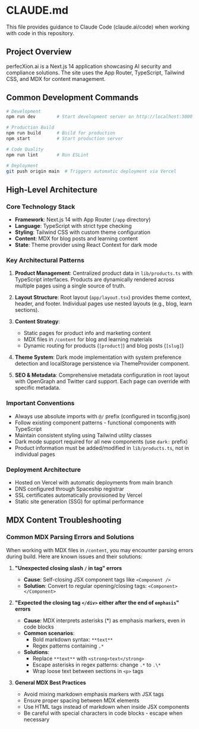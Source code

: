 # CLAUDE.md

This file provides guidance to Claude Code (claude.ai/code) when working with code in this repository.

## Project Overview

perfecXion.ai is a Next.js 14 application showcasing AI security and compliance solutions. The site uses the App Router, TypeScript, Tailwind CSS, and MDX for content management.

## Common Development Commands

```bash
# Development
npm run dev        # Start development server on http://localhost:3000

# Production Build
npm run build      # Build for production
npm start          # Start production server

# Code Quality
npm run lint       # Run ESLint

# Deployment
git push origin main  # Triggers automatic deployment via Vercel
```

## High-Level Architecture

### Core Technology Stack
- **Framework**: Next.js 14 with App Router (`/app` directory)
- **Language**: TypeScript with strict type checking
- **Styling**: Tailwind CSS with custom theme configuration
- **Content**: MDX for blog posts and learning content
- **State**: Theme provider using React Context for dark mode

### Key Architectural Patterns

1. **Product Management**: Centralized product data in `lib/products.ts` with TypeScript interfaces. Products are dynamically rendered across multiple pages using a single source of truth.

2. **Layout Structure**: Root layout (`app/layout.tsx`) provides theme context, header, and footer. Individual pages use nested layouts (e.g., blog, learn sections).

3. **Content Strategy**: 
   - Static pages for product info and marketing content
   - MDX files in `/content` for blog and learning materials
   - Dynamic routing for products (`[product]`) and blog posts (`[slug]`)

4. **Theme System**: Dark mode implementation with system preference detection and localStorage persistence via ThemeProvider component.

5. **SEO & Metadata**: Comprehensive metadata configuration in root layout with OpenGraph and Twitter card support. Each page can override with specific metadata.

### Important Conventions

- Always use absolute imports with `@/` prefix (configured in tsconfig.json)
- Follow existing component patterns - functional components with TypeScript
- Maintain consistent styling using Tailwind utility classes
- Dark mode support required for all new components (use `dark:` prefix)
- Product information must be added/modified in `lib/products.ts`, not in individual pages

### Deployment Architecture

- Hosted on Vercel with automatic deployments from main branch
- DNS configured through Spaceship registrar
- SSL certificates automatically provisioned by Vercel
- Static site generation (SSG) for optimal performance

## MDX Content Troubleshooting

### Common MDX Parsing Errors and Solutions

When working with MDX files in `/content`, you may encounter parsing errors during build. Here are known issues and their solutions:

1. **"Unexpected closing slash `/` in tag" errors**
   - **Cause**: Self-closing JSX component tags like `<Component />`
   - **Solution**: Convert to regular opening/closing tags: `<Component></Component>`

2. **"Expected the closing tag `</div>` either after the end of `emphasis`" errors**
   - **Cause**: MDX interprets asterisks (*) as emphasis markers, even in code blocks
   - **Common scenarios**:
     - Bold markdown syntax: `**text**`
     - Regex patterns containing `.*`
   - **Solutions**:
     - Replace `**text**` with `<strong>text</strong>`
     - Escape asterisks in regex patterns: change `.*` to `.\*`
     - Wrap loose text between sections in `<p>` tags

3. **General MDX Best Practices**
   - Avoid mixing markdown emphasis markers with JSX tags
   - Ensure proper spacing between MDX elements
   - Use HTML tags instead of markdown when inside JSX components
   - Be careful with special characters in code blocks - escape when necessary